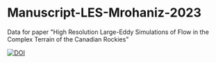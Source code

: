 # Manuscript-LES-Mrohaniz-2023
Data for paper "High Resolution Large-Eddy Simulations of Flow in the Complex Terrain of the Canadian Rockies"

[![DOI](https://zenodo.org/badge/480514863.svg)](https://zenodo.org/badge/latestdoi/480514863)
